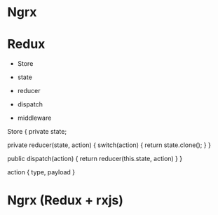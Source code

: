 # Ngrx

# Redux

- Store
- state
- reducer
- dispatch

- middleware

Store {
  private state;

  private reducer(state, action) {
    switch(action) {
      return state.clone();
    }
  }

  public dispatch(action) {
    return reducer(this.state, action)
  }
}

action { type, payload }


# Ngrx (Redux + rxjs)
